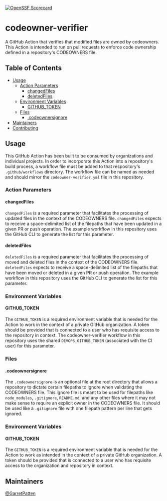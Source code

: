 [![OpenSSF Scorecard](https://api.securityscorecards.dev/projects/github.com/garretpatten/codeowner-verifier/badge)](https://securityscorecards.dev/viewer/?uri=github.com/garretpatten/codeowner-verifier)

# codeowner-verifier
A GitHub Action that verifies that modified files are owned by codeowners. This Action is intended to run on pull requests to enforce code ownership defined in a repository's CODEOWNERS file.

## Table of Contents
- [Usage](#usage)
	- [Action Parameters](#action-parameters)
		- [changedFiles](#changedFiles)
		- [deletedFiles](#deletedFiles)
	- [Environment Variables](#environment-variables)
		- [GITHUB_TOKEN](#GITHUB_TOKEN)
	- [Files](#files)
		- [.codeownersignore](#.codeownersignore)
- [Maintainers](#maintainers)
- [Contributing](#contributing)

## Usage

This GitHub Action has been built to be consumed by organizations and individual projects. In order to incorporate this Action into a repository's build process, a workflow file must be added to that respository's `.github/workflows` directory. The workflow file can be named as needed and should mirror the `codeowner-verifier.yml` file in this repository.

### Action Parameters
#### changedFiles
`changedFiles` is a required parameter that facilitates the processing of updated files in the context of the CODEOWNERS file. `changedFiles` expects to receive a space-delimited list of the filepaths that have been updated in a given PR or push operation. The example workflow in this repository uses the GitHub CLI to generate the list for this parameter.
#### deletedFiles
`deletedFiles` is a required parameter that facilitates the processing of moved and deleted files in the context of the CODEOWNERS file. `deletedFiles` expects to receive a space-delimited list of the filepaths that have been moved or deleted in a given PR or push operation. The example workflow in this repository uses the GitHub CLI to generate the list for this parameter.
### Environment Variables
#### GITHUB_TOKEN
The `GITHUB_TOKEN` is a required environment variable that is needed for the Action to work in the context of a private GitHub organization. A token should be provided that is connected to a user who has requisite access to the repository in context. The codeowner-verifier workflow in this repository uses the shared `DEVOPS_GITHUB_TOKEN` (associated with the CI user) for this parameter.
### Files
#### .codeownersignore
The `.codeownersignore` is an optional file at the root directory that allows a repository to dictate certain filepaths to ignore when validating the CODEOWNERS file. This ignore file is meant to be used for filepaths like `node_modules`, `.gitignore`, `README.md`, and any other files where it may not make sense to require an explicit owner in the CODEOWNERS file. It should be used like a `.gitignore` file with one filepath pattern per line that gets ignored.

### Environment Variables

#### GITHUB_TOKEN

The `GITHUB_TOKEN` is a required environment variable that is needed for the Action to work as intended in the context of a private GitHub organization. A token should be provided that is connected to a user who has requisite access to the organization and repository in context.

## Maintainers

[@GarretPatten](https://github.com/garretpatten)

